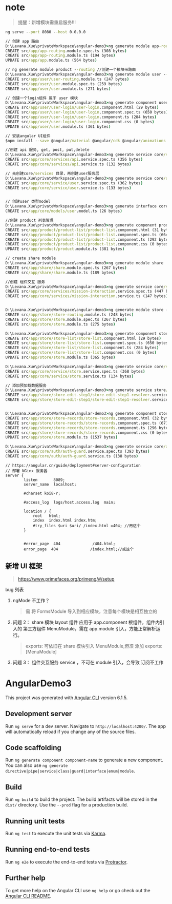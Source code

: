 # note

> 提醒：新增模块需重启服务!!!

```cmd
ng serve --port 8080 --host 0.0.0.0

// 创建 app 路由
D:\Levana.Xue\privateWorkspace\angular-demo3>ng generate module app-routing --flat --module=app
CREATE src/app/app-routing.module.spec.ts (308 bytes)
CREATE src/app/app-routing.module.ts (194 bytes)
UPDATE src/app/app.module.ts (564 bytes)

// ng generate module product --routing //创建一个模块带路由
D:\Levana.Xue\privateWorkspace\angular-demo3>ng generate module user --routing
CREATE src/app/user/user-routing.module.ts (247 bytes)
CREATE src/app/user/user.module.spec.ts (259 bytes)
CREATE src/app/user/user.module.ts (271 bytes)

// 创建一个login组件 属于 user 模块
D:\Levana.Xue\privateWorkspace\angular-demo3>ng generate component user/user-login --module=user
CREATE src/app/user/user-login/user-login.component.html (29 bytes)
CREATE src/app/user/user-login/user-login.component.spec.ts (650 bytes)
CREATE src/app/user/user-login/user-login.component.ts (284 bytes)
CREATE src/app/user/user-login/user-login.component.css (0 bytes)
UPDATE src/app/user/user.module.ts (361 bytes)

// 安装angular UI组件
$npm install --save @angular/material @angular/cdk @angular/animations

//创建 api 服务, get, post, put,delete
D:\Levana.Xue\privateWorkspace\angular-demo3>ng generate service core/services/api
CREATE src/app/core/services/api.service.spec.ts (356 bytes)
CREATE src/app/core/services/api.service.ts (132 bytes)

// 先创建core/services 目录，再创建user服务层
D:\Levana.Xue\privateWorkspace\angular-demo3>ng generate service core/services/user
CREATE src/app/core/service/user.service.spec.ts (362 bytes)
CREATE src/app/core/service/user.service.ts (133 bytes)


// 创建user 类型model
D:\Levana.Xue\privateWorkspace\angular-demo3>ng generate interface core/models/user --type=model
CREATE src/app/core/models/user.model.ts (26 bytes)

//创建 product 列表管理
D:\Levana.Xue\privateWorkspace\angular-demo3>ng generate component product/product-list --module=product
CREATE src/app/product/product-list/product-list.component.html (31 bytes)
CREATE src/app/product/product-list/product-list.component.spec.ts (664 bytes)
CREATE src/app/product/product-list/product-list.component.ts (292 bytes)
CREATE src/app/product/product-list/product-list.component.css (0 bytes)
UPDATE src/app/product/product.module.ts (381 bytes)

// create share module
D:\Levana.Xue\privateWorkspace\angular-demo3>ng generate module share
CREATE src/app/share/share.module.spec.ts (267 bytes)
CREATE src/app/share/share.module.ts (189 bytes)

//创建 组件交互 服务
D:\Levana.Xue\privateWorkspace\angular-demo3>ng generate service core/services/mission-interaction
CREATE src/app/core/services/mission-interaction.service.spec.ts (447 bytes)
CREATE src/app/core/services/mission-interaction.service.ts (147 bytes)


D:\Levana.Xue\privateWorkspace\angular-demo3>ng generate module store --routing
CREATE src/app/store/store-routing.module.ts (248 bytes)
CREATE src/app/store/store.module.spec.ts (267 bytes)
CREATE src/app/store/store.module.ts (275 bytes)

D:\Levana.Xue\privateWorkspace\angular-demo3>ng generate component store/store-list
CREATE src/app/store/store-list/store-list.component.html (29 bytes)
CREATE src/app/store/store-list/store-list.component.spec.ts (650 bytes)
CREATE src/app/store/store-list/store-list.component.ts (284 bytes)
CREATE src/app/store/store-list/store-list.component.css (0 bytes)
UPDATE src/app/store/store.module.ts (365 bytes)

D:\Levana.Xue\privateWorkspace\angular-demo3>ng generate service core/service/store
CREATE src/app/core/service/store.service.spec.ts (368 bytes)
CREATE src/app/core/service/store.service.ts (134 bytes)

// 添加预加载数据服务
D:\Levana.Xue\privateWorkspace\angular-demo3>ng generate service store/store-edit-step1/store-edit-step1-resolver
CREATE src/app/store/store-edit-step1/store-edit-step1-resolver.service.spec.ts (473 bytes)
CREATE src/app/store/store-edit-step1/store-edit-step1-resolver.service.ts (151 bytes)


D:\Levana.Xue\privateWorkspace\angular-demo3>ng generate component store/store-records
CREATE src/app/store/store-records/store-records.component.html (32 bytes)
CREATE src/app/store/store-records/store-records.component.spec.ts (671 bytes)
CREATE src/app/store/store-records/store-records.component.ts (296 bytes)
CREATE src/app/store/store-records/store-records.component.css (0 bytes)
UPDATE src/app/store/store.module.ts (1537 bytes)

D:\Levana.Xue\privateWorkspace\angular-demo3>ng generate service core/auth/auth-guard
CREATE src/app/core/auth/auth-guard.service.spec.ts (393 bytes)
CREATE src/app/core/auth/auth-guard.service.ts (138 bytes)
```

```
// https://angular.cn/guide/deployment#server-configuration
// 部署 NGinx 服务器
server {
        listen       8089;
        server_name  localhost;

        #charset koi8-r;

        #access_log  logs/host.access.log  main;

        location / {
            root   html;
            index  index.html index.htm;
			#try_files $uri $uri/ /index.html =404; //用这个
        }


        #error_page  404              /404.html;
        error_page  404              /index.html;//或这个
```

## 新增 UI 框架

> https://www.primefaces.org/primeng/#/setup

bug 列表

1. ngMode 不工作？

   > 需 将 FormsModule 导入到相应模块，注意每个模块是相互独立的

2. 问题 2： share 模块 layout 组件 应用于 app.component 根组件，组件内引入的 第三方组件 MenuModule，需在 app.module 引入，方能正常解析运行。

   > exports: 可依旧在 share 模块引入 MenuModule,但须 添加 exports: [MenuModule]

3. 问题 3： 组件交互服务 service ，不可在 module 引入，会导致 订阅不工作

# AngularDemo3

This project was generated with [Angular CLI](https://github.com/angular/angular-cli) version 6.1.5.

## Development server

Run `ng serve` for a dev server. Navigate to `http://localhost:4200/`. The app will automatically reload if you change any of the source files.

## Code scaffolding

Run `ng generate component component-name` to generate a new component. You can also use `ng generate directive|pipe|service|class|guard|interface|enum|module`.

## Build

Run `ng build` to build the project. The build artifacts will be stored in the `dist/` directory. Use the `--prod` flag for a production build.

## Running unit tests

Run `ng test` to execute the unit tests via [Karma](https://karma-runner.github.io).

## Running end-to-end tests

Run `ng e2e` to execute the end-to-end tests via [Protractor](http://www.protractortest.org/).

## Further help

To get more help on the Angular CLI use `ng help` or go check out the [Angular CLI README](https://github.com/angular/angular-cli/blob/master/README.md).
